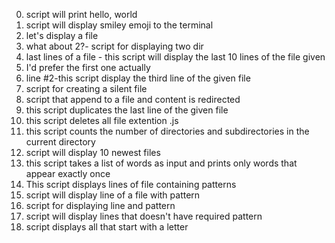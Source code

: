 0. script will print hello, world
1. script will display smiley emoji to the terminal
2. let's display a file
3. what about 2?- script for displaying two dir
4. last lines of a file - this script will display the last 10 lines of the file given
5. I'd prefer the first one actually
6. line #2-this script display the third line of the given file
7. script for creating a silent file
8. script that append to a file and content is redirected
9. this script duplicates the last line of the given file
10. this script deletes all file extention .js
11. this script counts the number of directories and subdirectories in the current directory
12. script will display 10 newest files
13. this script takes a list of words as input and prints only words that appear exactly once
14. This script displays lines of file containing patterns
15. script will display line of a file with pattern
16. script for displaying line and pattern
17. script will display lines that doesn't have required pattern
18. script displays all that start with a letter
